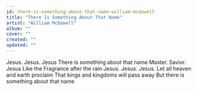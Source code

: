 ```yaml
---
id: there-is-something-about-that-name-william-mcdowell
title: "There Is Something About That Name"
artist: "William McDowell"
album: ""
cover: ""
created: ""
updated: ""
---
```


Jesus. Jesus. Jesus
There is something about that name
Master. Savior. Jesus
Like the Fragrance after the rain
Jesus. Jesus. Jesus. Let all heaven and earth proclaim
That kings and kingdoms will pass away
But there is something about that name